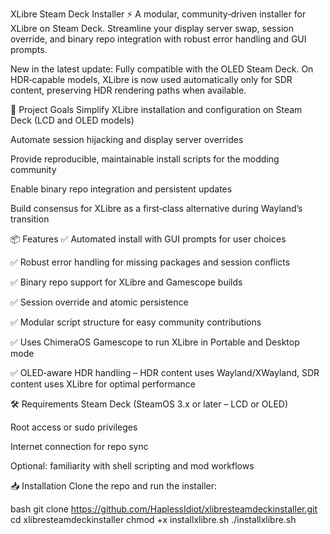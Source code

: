XLibre Steam Deck Installer
⚡ A modular, community‑driven installer for XLibre on Steam Deck. Streamline your display server swap, session override, and binary repo integration with robust error handling and GUI prompts.

New in the latest update: Fully compatible with the OLED Steam Deck. On HDR‑capable models, XLibre is now used automatically only for SDR content, preserving HDR rendering paths when available.

🚀 Project Goals
Simplify XLibre installation and configuration on Steam Deck (LCD and OLED models)

Automate session hijacking and display server overrides

Provide reproducible, maintainable install scripts for the modding community

Enable binary repo integration and persistent updates

Build consensus for XLibre as a first‑class alternative during Wayland’s transition

📦 Features
✅ Automated install with GUI prompts for user choices

✅ Robust error handling for missing packages and session conflicts

✅ Binary repo support for XLibre and Gamescope builds

✅ Session override and atomic persistence

✅ Modular script structure for easy community contributions

✅ Uses ChimeraOS Gamescope to run XLibre in Portable and Desktop mode

✅ OLED‑aware HDR handling – HDR content uses Wayland/XWayland, SDR content uses XLibre for optimal performance

🛠 Requirements
Steam Deck (SteamOS 3.x or later – LCD or OLED)

Root access or sudo privileges

Internet connection for repo sync

Optional: familiarity with shell scripting and mod workflows

📥 Installation
Clone the repo and run the installer:

bash
git clone https://github.com/HaplessIdiot/xlibresteamdeckinstaller.git
cd xlibresteamdeckinstaller
chmod +x installxlibre.sh
./installxlibre.sh
